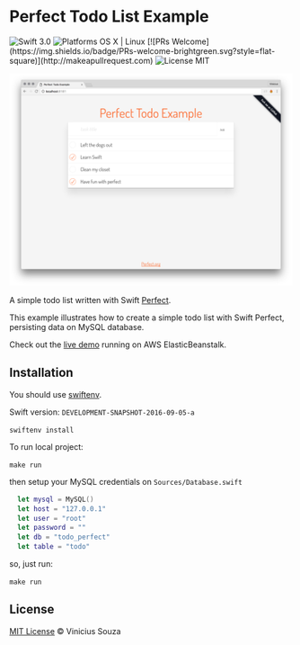 # Perfect Todo List Example

<img src="https://img.shields.io/badge/Swift-3.0-orange.svg?style=flat" alt="Swift 3.0">
<img src="https://img.shields.io/badge/Platforms-OS%20X%20%7C%20Linux%20-lightgray.svg?style=flat" alt="Platforms OS X | Linux">
[![PRs Welcome](https://img.shields.io/badge/PRs-welcome-brightgreen.svg?style=flat-square)](http://makeapullrequest.com)
<img src="https://img.shields.io/badge/License-MIT-lightgrey.svg?style=flat" alt="License MIT">

![](screenshot.png)

A simple todo list written with Swift [Perfect](http://perfect.org).

This example illustrates how to create a simple todo list with Swift Perfect, persisting data on MySQL database.

Check out the [live demo](http://bit.ly/2ebnw8T) running on AWS ElasticBeanstalk.

## Installation

You should use [swiftenv](https://github.com/kylef/swiftenv).

Swift version: `DEVELOPMENT-SNAPSHOT-2016-09-05-a`

`swiftenv install`

To run local project:

`make run`

then setup your MySQL credentials on `Sources/Database.swift`

```swift
  let mysql = MySQL()
  let host = "127.0.0.1"
  let user = "root"
  let password = ""
  let db = "todo_perfect"
  let table = "todo"
```

so, just run:

`make run`

## License

[MIT License](http://vsouza.mit-license.org/) © Vinicius Souza

